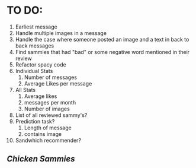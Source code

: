 # TO DO:
1. Earliest message
2. Handle multiple images in a message
3. Handle the case where someone posted an image and a text in back to back messages
4. Find sammies that had "bad" or some negative word mentioned in their review
5. Refactor spacy code
6. Individual Stats
   1. Number of messages
   2. Average Likes per message
7. All Stats
   1. Average likes
   2. messages per month
   3. Number of images
8. List of all reviewed sammy's?
9. Prediction task?
   1.  Length of message
   2.  contains image
10. Sandwhich recommender?


## *Chicken Sammies*